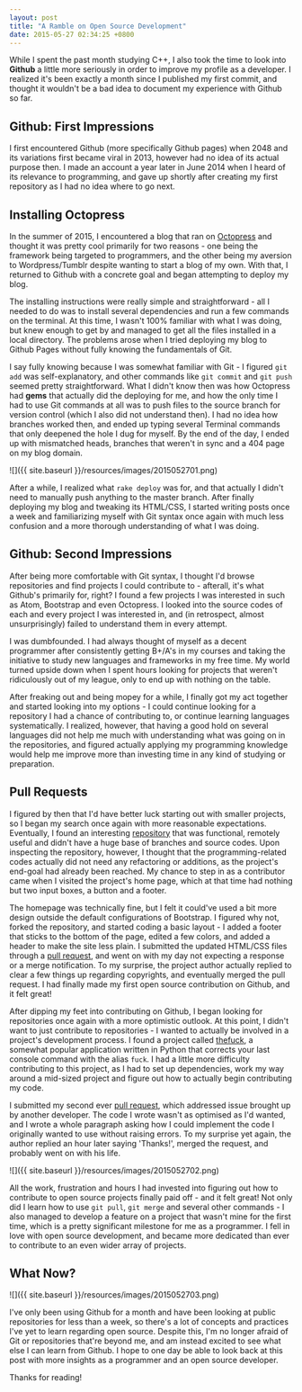 ```yaml
---
layout: post
title: "A Ramble on Open Source Development"
date: 2015-05-27 02:34:25 +0800
--- 
```

While I spent the past month studying C++, I also took the time to look into **Github** a little more seriously in order to improve my profile as a developer. I realized it's been exactly a month since I published my first commit, and thought it wouldn't be a bad idea to document my experience with Github so far.

## Github: First Impressions
I first encountered Github (more specifically Github pages) when 2048 and its variations first became viral in 2013, however had no idea of its actual purpose then. I made an account a year later in June 2014 when I heard of its relevance to programming, and gave up shortly after creating my first repository as I had no idea where to go next. 

## Installing Octopress
In the summer of 2015, I encountered a blog that ran on [Octopress](http://octopress.org) and thought it was pretty cool primarily for two reasons - one being the framework being targeted to programmers, and the other being my aversion to Wordpress/Tumblr despite wanting to start a blog of my own. With that, I returned to Github with a concrete goal and began attempting to deploy my blog.

The installing instructions were really simple and straightforward - all I needed to do was to install several dependencies and run a few commands on the terminal. At this time, I wasn't 100% familiar with what I was doing, but knew enough to get by and managed to get all the files installed in a local directory. The problems arose when I tried deploying my blog to Github Pages without fully knowing the fundamentals of Git.

I say fully knowing because I was somewhat familiar with Git - I figured `git add` was self-explanatory, and other commands like `git commit` and `git push` seemed pretty straightforward. What I didn't know then was how Octopress had **gems** that actually did the deploying for me, and how the only time I had to use Git commands at all was to push files to the source branch for version control (which I also did not understand then). I had no idea how branches worked then, and ended up typing several Terminal commands that only deepened the hole I dug for myself. By the end of the day, I ended up with mismatched heads, branches that weren't in sync and a 404 page on my blog domain. 

![]({{ site.baseurl }}/resources/images/2015052701.png)

After a while, I realized what `rake deploy` was for, and that actually I didn't need to manually push anything to the master branch. After finally deploying my blog and tweaking its HTML/CSS, I started writing posts once a week and familiarizing myself with Git syntax once again with much less confusion and a more thorough understanding of what I was doing.

## Github: Second Impressions
After being more comfortable with Git syntax, I thought I'd browse repositories and find projects I could contribute to - afterall, it's what Github's primarily for, right? I found a few projects I was interested in such as Atom, Bootstrap and even Octopress. I looked into the source codes of each and every project I was interested in, and (in retrospect, almost unsurprisingly) failed to understand them in every attempt. 

I was dumbfounded. I had always thought of myself as a decent programmer after consistently getting B+/A's in my courses and taking the initiative to study new languages and frameworks in my free time. My world turned upside down when I spent hours looking for projects that weren't ridiculously out of my league, only to end up with nothing on the table.

After freaking out and being mopey for a while, I finally got my act together and started looking into my options - I could continue looking for a repository I had a chance of contributing to, or continue learning languages systematically. I realized, however, that having a good hold on several languages did not help me much with understanding what was going on in the repositories, and figured actually applying my programming knowledge would help me improve more than investing time in any kind of studying or preparation. 

## Pull Requests
I figured by then that I'd have better luck starting out with smaller projects, so I began my search once again with more reasonable expectations. Eventually, I found an interesting [repository](https://github.com/swapagarwal/SaveURLtoDropbox) that  was functional, remotely useful and didn't have a huge base of branches and source codes. Upon inspecting the repository, however, I thought that the programming-related codes actually did not need any refactoring or additions, as the project's end-goal had already been reached. My chance to step in as a contributor came when I visited the project's home page, which at that time had nothing but two input boxes, a button and a footer.

The homepage was technically fine, but I felt it could've used a bit more design outside the default configurations of Bootstrap. I figured why not, forked the repository, and started coding a basic layout - I added a footer that sticks to the bottom of the page, edited a few colors, and added a header to make the site less plain. I submitted the updated HTML/CSS files through a [pull request](https://github.com/swapagarwal/SaveURLtoDropbox/pull/3), and went on with my day not expecting a response or a merge notification. To my surprise, the project author actually replied to clear a few things up regarding copyrights, and eventually merged the pull request. I had finally made my first open source contribution on Github, and it felt great!

After dipping my feet into contributing on Github, I began looking for repositories once again with a more optimistic outlook. At this point, I didn't want to just contribute to repositories - I wanted to actually be involved in a project's development process. I found a project called [thefuck](https://github.com/nvbn/thefuck), a somewhat popular application written in Python that corrects your last console command with the alias `fuck`. I had a little more difficulty contributing to this project, as I had to set up dependencies, work my way around a mid-sized project and figure out how to actually begin contributing my code.

I submitted my second ever [pull request](https://github.com/nvbn/thefuck/pull/216), which addressed issue brought up by another developer. The code I wrote wasn't as optimised as I'd wanted, and I wrote a whole paragraph asking how I could implement the code I originally wanted to use without raising errors. To my surprise yet again, the author replied an hour later saying 'Thanks!', merged the request, and probably went on with his life.

![]({{ site.baseurl }}/resources/images/2015052702.png)

All the work, frustration and hours I had invested into figuring out how to contribute to open source projects finally paid off - and it felt great! Not only did I learn how to use `git pull`, `git merge` and several other commands - I also managed to develop a feature on a project that wasn't mine for the first time, which is a pretty significant milestone for me as a programmer. I fell in love with open source development, and became more dedicated than ever to contribute to an even wider array of projects.

## What Now?
![]({{ site.baseurl }}/resources/images/2015052703.png)

I've only been using Github for a month and have been looking at public repositories for less than a week, so there's a lot of concepts and practices I've yet to learn regarding open source. Despite this, I'm no longer afraid of Git or repositories that're  beyond me, and am instead excited to see what else I can learn from Github. I hope to one day be able to look back at this post with more insights as a programmer and an open source developer.

Thanks for reading!














